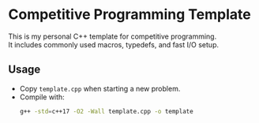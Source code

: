 # Competitive Programming Template

This is my personal C++ template for competitive programming.  
It includes commonly used macros, typedefs, and fast I/O setup.

## Usage
- Copy `template.cpp` when starting a new problem.
- Compile with:
  ```sh
  g++ -std=c++17 -O2 -Wall template.cpp -o template
